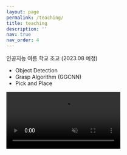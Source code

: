 ```yaml
---
layout: page
permalink: /teaching/
title: teaching
description: ''
nav: true
nav_order: 4
---
```



인공지능 여름 학교 조교 (2023.08 예정)
- Object Detection
- Grasp Algorithm (GGCNN)
- Pick and Place
<video muted autoplay loop>
      <source src="../assets/videos/pickplace.mp4" width="1000" type="video/mp4">
</video>
